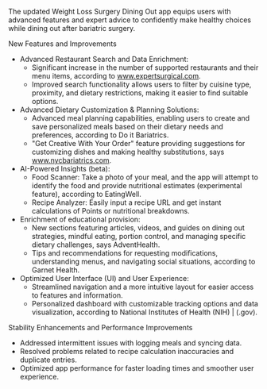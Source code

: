 The updated Weight Loss Surgery Dining Out app equips users with advanced features and expert advice to confidently make healthy choices while dining out after bariatric surgery.

New Features and Improvements

* Advanced Restaurant Search and Data Enrichment:
  * Significant increase in the number of supported restaurants and their menu items, according to www.expertsurgical.com.
  * Improved search functionality allows users to filter by cuisine type, proximity, and dietary restrictions, making it easier to find suitable options.
* Advanced Dietary Customization & Planning Solutions:
  * Advanced meal planning capabilities, enabling users to create and save personalized meals based on their dietary needs and preferences, according to Do it Bariatrics.
  * "Get Creative With Your Order" feature providing suggestions for customizing dishes and making healthy substitutions, says www.nycbariatrics.com.
* AI-Powered Insights (beta):
  * Food Scanner: Take a photo of your meal, and the app will attempt to identify the food and provide nutritional estimates (experimental feature), according to EatingWell.
  * Recipe Analyzer: Easily input a recipe URL and get instant calculations of Points or nutritional breakdowns.
* Enrichment of educational provision:
  * New sections featuring articles, videos, and guides on dining out strategies, mindful eating, portion control, and managing specific dietary challenges, says AdventHealth.
  * Tips and recommendations for requesting modifications, understanding menus, and navigating social situations, according to Garnet Health.
* Optimized User Interface (UI) and User Experience:
  * Streamlined navigation and a more intuitive layout for easier access to features and information.
  * Personalized dashboard with customizable tracking options and data visualization, according to National Institutes of Health (NIH) | (.gov). 

Stability Enhancements and Performance Improvements

* Addressed intermittent issues with logging meals and syncing data.
* Resolved problems related to recipe calculation inaccuracies and duplicate entries.
* Optimized app performance for faster loading times and smoother user experience. 



